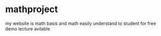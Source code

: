 # mathproject
my website is math basis and math easily understand to student for free demo lecture avilable
